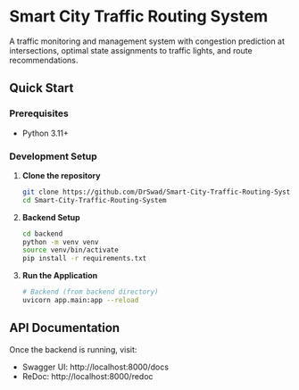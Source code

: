 # Smart City Traffic Routing System

A traffic monitoring and management system with congestion prediction at intersections, optimal state assignments to traffic lights, and route recommendations.

## Quick Start

### Prerequisites

- Python 3.11+

### Development Setup

1. **Clone the repository**
   ```bash
   git clone https://github.com/DrSwad/Smart-City-Traffic-Routing-System
   cd Smart-City-Traffic-Routing-System
   ```

2. **Backend Setup**
   ```bash
   cd backend
   python -m venv venv
   source venv/bin/activate
   pip install -r requirements.txt
   ```

3. **Run the Application**
   ```bash
   # Backend (from backend directory)
   uvicorn app.main:app --reload
   ```

## API Documentation

Once the backend is running, visit:
- Swagger UI: http://localhost:8000/docs
- ReDoc: http://localhost:8000/redoc